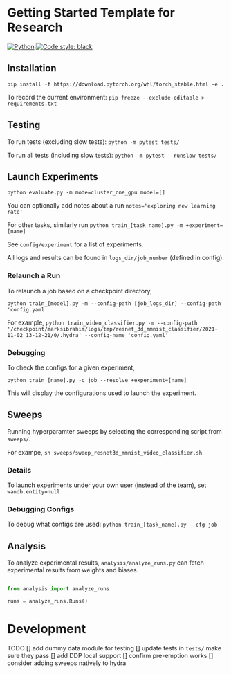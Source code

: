 # Getting Started Template for Research

<a href="https://www.python.org/"><img alt="Python" src="https://img.shields.io/badge/-Python 3.9+-blue?style=for-the-badge&logo=python&logoColor=white"></a>
<a href="https://black.readthedocs.io/en/stable/"><img alt="Code style: black" src="https://img.shields.io/badge/code%20style-black-black.svg?style=for-the-badge&labelColor=gray"></a>

## Installation
`pip install -f https://download.pytorch.org/whl/torch_stable.html -e .`

To record the current environment: `pip freeze --exclude-editable > requirements.txt`

## Testing
To run tests (excluding slow tests): `python -m pytest tests/`

To run all tests (including slow tests): `python -m pytest --runslow tests/`


## Launch Experiments


`python evaluate.py -m mode=cluster_one_gpu model=[]`

You can optionally add notes about a run `notes='exploring new learning rate'`

For other tasks, similarly run `python train_[task name].py -m +experiment=[name]`

See `config/experiment` for a list of experiments.

All logs and results can be found in `logs_dir/job_number` (defined in config).


### Relaunch a Run
To relaunch a job based on a checkpoint directory, 

`python train_[model].py -m --config-path [job_logs_dir] --config-path 'config.yaml'`

For example, `python train_video_classifier.py -m --config-path '/checkpoint/marksibrahim/logs/tmp/resnet_3d_mmnist_classifier/2021-11-02_13-12-21/0/.hydra' --config-name 'config.yaml'`

### Debugging

To check the configs for a given experiment,

`python train_[name].py -c job --resolve +experiment=[name]`

This will display the configurations used to launch the experiment. 

## Sweeps
Running hyperparamter sweeps by selecting the corresponding script from `sweeps/`. 

For exampe, `sh sweeps/sweep_resnet3d_mmnist_video_classifier.sh`

### Details
To launch experiments under your own user (instead of the team), set `wandb.entity=null` 

### Debugging Configs
To debug what configs are used: `python train_[task_name].py --cfg job`

## Analysis

To analyze experimental results, `analysis/analyze_runs.py` can fetch experimental results from weights and biases.


```python

from analysis import analyze_runs

runs = analyze_runs.Runs()
```


# Development

TODO
[] add dummy data module for testing
[] update tests in `tests/` make sure they pass
[] add DDP local support
[] confirm pre-emption works
[] consider adding sweeps natively to hydra
